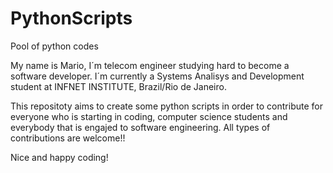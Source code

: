 # PythonScripts
Pool of python codes

My name is Mario, I´m telecom engineer studying hard to become a software developer.
I´m currently a Systems Analisys and Development student at INFNET INSTITUTE, Brazil/Rio de Janeiro.

This repositoty aims to create some python scripts in order to contribute for everyone who is starting in coding,
computer science students and everybody that is engajed to software engineering. All types of contributions are
welcome!!

Nice and happy coding!
